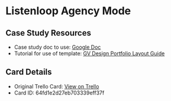 # Listenloop Agency Mode

## Case Study Resources
- Case study doc to use: [Google Doc](https://docs.google.com/document/d/11-XVjYngTj9rCVSvbvbCd4jhoZKypSmsu-1wYRrYJYo/edit?usp=sharing)
- Tutorial for use of template: [GV Design Portfolio Layout Guide](https://docs.google.com/document/d/1adddloUY_uaOXKMRpxfFb-00TE6IcKjyQX1zhqaQI70/edit?usp=sharing)

## Card Details
- Original Trello Card: [View on Trello](https://trello.com/c/Lbe1lNgI/10-listenloop-agency-mode)
- Card ID: 64fd1e2d27eb703339eff37f
